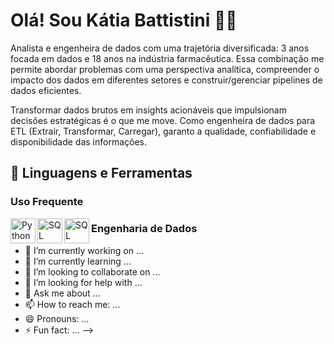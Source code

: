 # Olá! Sou Kátia Battistini 👩🏻

Analista e engenheira de dados com uma trajetória diversificada: 3 anos focada em dados e 18 anos na indústria farmacêutica. Essa combinação me permite abordar problemas com uma perspectiva analítica, compreender o impacto dos dados em diferentes setores e construir/gerenciar pipelines de dados eficientes.

Transformar dados brutos em insights acionáveis que impulsionam decisões estratégicas é o que me move. Como engenheira de dados para ETL (Extrair, Transformar, Carregar), garanto a qualidade, confiabilidade e disponibilidade das informações.

## 🚀 Linguagens e Ferramentas

### Uso Frequente

<img
  align="left"
  alt= "Python"
  title="Python"
  width="40px"
  style="padding-rigth: 10px;"
  src="https://cdn.jsdelivr.net/gh/devicons/devicon@latest/icons/python/python-original-wordmark.svg"
/>
          
<img
  align="left"
  alt= "SQL"
  title="SQL"
  width="40px"
  style="padding-rigth: 10px;"
  src="https://cdn.jsdelivr.net/gh/devicons/devicon@latest/icons/azuresqldatabase/azuresqldatabase-original.svg" 
/>

<img
  align="left"
  alt= "SQL"
  title="SQL"
  width="40px"
  style="padding-rigth: 10px;"
  src="636b3f7374796c653d666c61742d737175617265266c6f676f3d76697375616c2d73747564696f2d636f6465" 
/>



### Engenharia de Dados





- 🔭 I’m currently working on ...
- 🌱 I’m currently learning ...
- 👯 I’m looking to collaborate on ...
- 🤔 I’m looking for help with ...
- 💬 Ask me about ...
- 📫 How to reach me: ...
- 😄 Pronouns: ...
- ⚡ Fun fact: ...
-->
